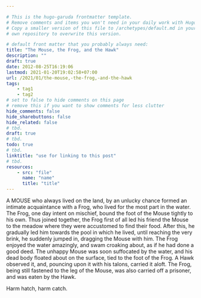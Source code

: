 ```yaml
---

# This is the hugo-garuda frontmatter template.
# Remove comments and items you won't need in your daily work with Hugo.
# Copy a smaller version of this file to /archetypes/default.md in your
# own repository to overwrite this version.

# default front matter that you probably always need:
title: "The Mouse, the Frog, and the Hawk"
description: ""
draft: true
date: 2012-08-25T16:19:06
lastmod: 2021-01-20T19:02:58+07:00
url: /2021/01/the-mouse,-the-frog,-and-the-hawk
tags:
    - tag1
    - tag2
# set to false to hide comments on this page
# remove this if you want to show comments for less clutter
hide_comments: false
hide_sharebuttons: false
hide_related: false
# tbd.
draft: true
# tbd.
todo: true
# tbd.
linktitle: "use for linking to this post"
# tbd.
resources:
    - src: "file"
      name: "name"
      title: "title"
---
```

A MOUSE who always lived on the land, by an unlucky chance formed an intimate acquaintance with a Frog, who lived for the most part in the water. The Frog, one day intent on mischief, bound the foot of the Mouse tightly to his own. Thus joined together, the Frog first of all led his friend the Mouse to the meadow where they were accustomed to find their food. After this, he gradually led him towards the pool in which he lived, until reaching the very brink, he suddenly jumped in, dragging the Mouse with him. The Frog enjoyed the water amazingly, and swam croaking about, as if he had done a good deed. The unhappy Mouse was soon suffocated by the water, and his dead body floated about on the surface, tied to the foot of the Frog. A Hawk observed it, and, pouncing upon it with his talons, carried it aloft. The Frog, being still fastened to the leg of the Mouse, was also carried off a prisoner, and was eaten by the Hawk.

Harm hatch, harm catch.
